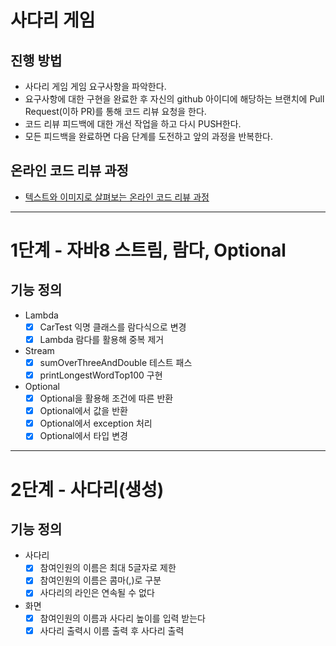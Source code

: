 # 사다리 게임
## 진행 방법
* 사다리 게임 게임 요구사항을 파악한다.
* 요구사항에 대한 구현을 완료한 후 자신의 github 아이디에 해당하는 브랜치에 Pull Request(이하 PR)를 통해 코드 리뷰 요청을 한다.
* 코드 리뷰 피드백에 대한 개선 작업을 하고 다시 PUSH한다.
* 모든 피드백을 완료하면 다음 단계를 도전하고 앞의 과정을 반복한다.

## 온라인 코드 리뷰 과정
* [텍스트와 이미지로 살펴보는 온라인 코드 리뷰 과정](https://github.com/nextstep-step/nextstep-docs/tree/master/codereview)
***

# 1단계 - 자바8 스트림, 람다, Optional

## 기능 정의
* Lambda
  - [x] CarTest 익명 클래스를 람다식으로 변경
  - [x] Lambda 람다를 활용해 중복 제거
* Stream
  - [x] sumOverThreeAndDouble 테스트 패스
  - [x] printLongestWordTop100 구현
* Optional
  - [x] Optional을 활용해 조건에 따른 반환
  - [x] Optional에서 값을 반환
  - [x] Optional에서 exception 처리
  - [x] Optional에서 타입 변경

***

# 2단계 - 사다리(생성)

## 기능 정의

* 사다리
  - [x] 참여인원의 이름은 최대 5글자로 제한
  - [x] 참여인원의 이름은 콤마(,)로 구분
  - [x] 사다리의 라인은 연속될 수 없다
* 화면
  - [x] 참여인원의 이름과 사다리 높이를 입력 받는다
  - [x] 사다리 출력시 이름 출력 후 사다리 출력